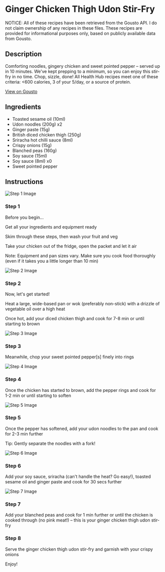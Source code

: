 # Ginger Chicken Thigh Udon Stir-Fry

NOTICE: All of these recipes have been retrieved from the Gousto API. I do not claim ownership of any recipes in these files. These recipes are provided for informational purposes only, based on publicly available data from Gousto.

## Description

Comforting noodles, gingery chicken and sweet pointed pepper – served up in 10 minutes. We've kept prepping to a minimum, so you can enjoy this stir-fry in no time. Chop, sizzle, done! All Health Hub recipes meet one of these criteria: <600 calories, 3 of your 5/day, or a source of protein.

[View on Gousto](https://www.gousto.co.uk/recipes/cookbook/ginger-chicken-udon-stir-fry)

## Ingredients

- Toasted sesame oil (10ml)
- Udon noodles (200g) x2
- Ginger paste (15g)
- British diced chicken thigh (250g)
- Sriracha hot chilli sauce (8ml)
- Crispy onions (15g)
- Blanched peas (160g)
- Soy sauce (15ml)
- Soy sauce (8ml) x0
- Sweet pointed pepper

## Instructions

![Step 1 Image](https://production-media.gousto.co.uk/cms/recipe-step-image/Admin10mm-Step-1-1610817877475-x200.jpg)

### Step 1

Before you begin...

Get all your ingredients and equipment ready

Skim through these steps, then wash your fruit and veg

Take your chicken out of the fridge, open the packet and let it air

Note: Equipment and pan sizes vary. Make sure you cook food thoroughly (even if it takes you a little longer than 10 min)

![Step 2 Image](https://production-media.gousto.co.uk/cms/recipe-step-image/step-2-1607610753861-x200.jpg)

### Step 2

Now, let's get started!

Heat a large, wide-based pan or wok (preferably non-stick) with a drizzle of vegetable oil over a high heat

Once hot, add your diced chicken thigh and cook for 7-8 min or until starting to brown

![Step 3 Image](https://production-media.gousto.co.uk/cms/recipe-step-image/Step-3-1607610759529-x200.jpg)

### Step 3

Meanwhile, chop your sweet pointed pepper[s]<span class="text-danger"> </span>finely into rings

![Step 4 Image](https://production-media.gousto.co.uk/cms/recipe-step-image/Step-4-1607610764784-x200.jpg)

### Step 4

Once the chicken has started to brown, add the pepper rings and cook for 1-2 min or until starting to soften

![Step 5 Image](https://production-media.gousto.co.uk/cms/recipe-step-image/Step-5-1607610772108-x200.jpg)

### Step 5

Once the pepper has softened, add your udon noodles to the pan and cook for 2-3 min further

Tip: Gently separate the noodles with a fork!

![Step 6 Image](https://production-media.gousto.co.uk/cms/recipe-step-image/Step-6-1607610783070-x200.jpg)

### Step 6

Add your soy sauce, sriracha (can't handle the heat? Go easy!), toasted sesame oil and ginger paste and cook for 30 secs further

![Step 7 Image](https://production-media.gousto.co.uk/cms/recipe-step-image/Step-7-1607610789264-x200.jpg)

### Step 7

Add your blanched peas and cook for 1 min further or until the chicken is cooked through (no pink meat!) – this is your ginger chicken thigh udon stir-fry

### Step 8

Serve the ginger chicken thigh udon stir-fry and garnish with your crispy onions

Enjoy!

